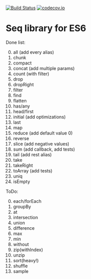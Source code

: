 [![Build Status](https://travis-ci.org/krikus/es6seq.svg?branch=master)](https://travis-ci.org/krikus/es6seq)
[![codecov.io](http://codecov.io/github/krikus/es6seq/coverage.svg?branch=master)](http://codecov.io/github/krikus/es6seq?branch=master)


# Seq library for ES6

Done list:

0. all (add every alias)
0. chunk
0. compact 
0. concat (add multiple params)
0. count (with filter)
0. drop
0. dropRight
0. filter
0. find
0. flatten
0. has/any
0. head/first
0. initial (add optimizations)
0. last
0. map
0. reduce (add default value 0)
0. reverse
0. slice (add negative values)
0. sum (add callback, add tests)
0. tail (add rest alias)
0. take
0. takeRight
0. toArray (add tests)
0. uniq
0. isEmpty

ToDo:

0. each/forEach
0. groupBy
0. at
0. intersection
0. union
0. difference
0. max
0. min
0. without
0. zip(withIndex)
0. unzip
0. sort(heavy!)
0. shuffle
0. sample
